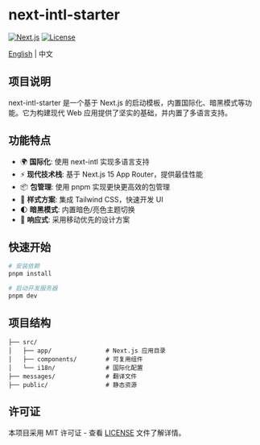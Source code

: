# next-intl-starter

[![Next.js](https://img.shields.io/badge/Next.js-15.2.3-black)](https://nextjs.org/)
[![License](https://img.shields.io/badge/license-MIT-blue.svg)](LICENSE)

[English](./README.md) | 中文

## 项目说明

next-intl-starter 是一个基于 Next.js 的启动模板，内置国际化、暗黑模式等功能。它为构建现代 Web 应用提供了坚实的基础，并内置了多语言支持。

## 功能特点

- 🌍 **国际化**: 使用 next-intl 实现多语言支持
- ⚡️ **现代技术栈**: 基于 Next.js 15 App Router，提供最佳性能
- 📦 **包管理**: 使用 pnpm 实现更快更高效的包管理
- 🎨 **样式方案**: 集成 Tailwind CSS，快速开发 UI
- 🌓 **暗黑模式**: 内置暗色/亮色主题切换
- 📱 **响应式**: 采用移动优先的设计方案

## 快速开始

```bash
# 安装依赖
pnpm install

# 启动开发服务器
pnpm dev
```

## 项目结构

```text
├── src/
│   ├── app/               # Next.js 应用目录
│   ├── components/        # 可复用组件
│   └── i18n/              # 国际化配置
├── messages/              # 翻译文件
├── public/                # 静态资源
```

## 许可证

本项目采用 MIT 许可证 - 查看 [LICENSE](LICENSE) 文件了解详情。
